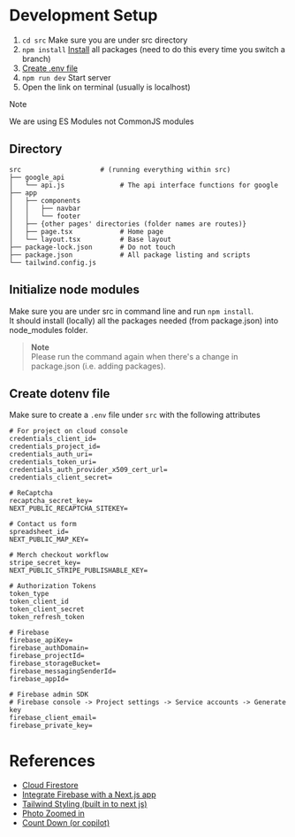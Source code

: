 # Development Setup
1. `cd src` Make sure you are under src directory
2. `npm install` [Install](#initialize-node-modules) all packages (need to do this every time you switch a branch)
3. [Create .env file](#create-dotenv-file)
4. `npm run dev` Start server
5. Open the link on terminal (usually is localhost)
> [!NOTE]  
> We are using ES Modules not CommonJS modules

## Directory
    src                    # (running everything within src)
    ├── google_api
    │   └── api.js              # The api interface functions for google
    ├── app
    │   ├── components
    │   │   ├── navbar
    │   │   └── footer
    │   ├── {other pages' directories (folder names are routes)}
    │   ├── page.tsx            # Home page
    │   └── layout.tsx          # Base layout
    ├── package-lock.json       # Do not touch
    ├── package.json            # All package listing and scripts
    └── tailwind.config.js
    
## Initialize node modules

Make sure you are under src in command line and run `npm install`.  
It should install (locally) all the packages needed (from package.json) into node_modules folder.  
> **Note**  
> Please run the command again when there's a change in package.json (i.e. adding packages).  

## Create dotenv file
Make sure to create a `.env` file under `src` with the following attributes
<!-- TODO: how to generate token -->
```
# For project on cloud console
credentials_client_id=
credentials_project_id=
credentials_auth_uri=
credentials_token_uri=
credentials_auth_provider_x509_cert_url=
credentials_client_secret=

# ReCaptcha
recaptcha_secret_key=
NEXT_PUBLIC_RECAPTCHA_SITEKEY=

# Contact us form
spreadsheet_id=
NEXT_PUBLIC_MAP_KEY=

# Merch checkout workflow
stripe_secret_key=
NEXT_PUBLIC_STRIPE_PUBLISHABLE_KEY=

# Authorization Tokens
token_type
token_client_id
token_client_secret
token_refresh_token

# Firebase
firebase_apiKey=
firebase_authDomain=
firebase_projectId=
firebase_storageBucket=
firebase_messagingSenderId=
firebase_appId=

# Firebase admin SDK
# Firebase console -> Project settings -> Service accounts -> Generate key
firebase_client_email=
firebase_private_key=
```

# References
- [Cloud Firestore](https://firebase.google.com/docs/firestore?_gl=1*ez9530*_up*MQ..*_ga*MTgxNjkwNjgzOS4xNzE4NDM4MTQ5*_ga_CW55HF8NVT*MTcxODQzODE0OC4xLjAuMTcxODQzODE0OC4wLjAuMA..)
- [Integrate Firebase with a Next.js app](https://firebase.google.com/codelabs/firebase-nextjs#0)
- [Tailwind Styling (built in to next js)](https://tailwindcss.com/)
- [Photo Zoomed in](https://medium.com/@thomasaugot/adding-zoom-functionality-to-an-image-viewer-in-react-next-js-4621be8eb770)
- [Count Down (or copilot)](https://devpress.csdn.net/react/62eb6977648466712833a0e4.html)